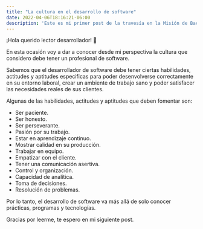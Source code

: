 ```yaml
---
title: "La cultura en el desarrollo de software"
date: 2022-04-06T18:16:21-06:00
description: 'Este es mi primer post de la travesía en la Misión de Backend con Node JS de Launch X.'
---
```


¡Hola querido lector desarrollador! 👋

En esta ocasión voy a dar a conocer desde mi perspectiva la cultura que considero debe tener un profesional de software.

Sabemos que el desarrollador de software debe tener ciertas habilidades, actitudes y aptitudes especificas para poder desenvolverse correctamente en su entorno laboral, crear un ambiente de trabajo sano y poder satisfacer las necesidades reales de sus clientes.

Algunas de las habilidades, actitudes y aptitudes que deben fomentar son:

- Ser paciente.
- Ser honesto.
- Ser perseverante.
- Pasión por su trabajo.
- Estar en aprendizaje continuo.
- Mostrar calidad en su producción. 
- Trabajar en equipo. 
- Empatizar con el cliente.
- Tener una comunicación asertiva.
- Control y organización. 
- Capacidad de analítica.
- Toma de decisiones. 
- Resolución de problemas.

Por lo tanto, el desarrollo de software va más allá de solo conocer prácticas, programas y tecnologías. 


Gracias por leerme, te espero en mi siguiente post. 

